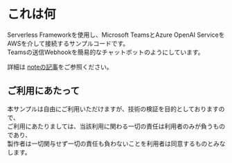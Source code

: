 # これは何
Serverless Frameworkを使用し、Microsoft TeamsとAzure OpenAI ServiceをAWSを介して接続するサンプルコードです。  
Teamsの送信Webhookを簡易的なチャットボットのようにしています。  

詳細は [noteの記事](https://note.wirelessgate.co.jp/n/na8c7aeadd363)をご参照ください。

## ご利用にあたって
本サンプルは自由にご利用いただけますが、技術の検証を目的としておりますので、  
ご利用にあたりましては、当該利用に関わる一切の責任は利用者のみが負うものであり、  
製作者は一切関与せず一切の責任も負わないことを利用者は同意するものとみなします。